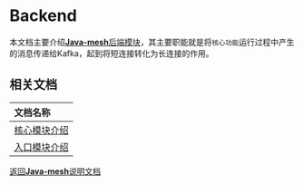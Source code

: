 # Backend

本文档主要介绍[**Java-mesh**后端模块](../../javamesh-backend)，其主要职能就是将`核心功能`运行过程中产生的消息传递给Kafka，起到将短连接转化为长连接的作用。

[定位]: todo
[能力]: todo
[使用方式]: todo

## 相关文档

|文档名称|
|:-|
|[核心模块介绍](agentcore.md)|
|[入口模块介绍](entrance.md)|

[返回**Java-mesh**说明文档](../README.md)
